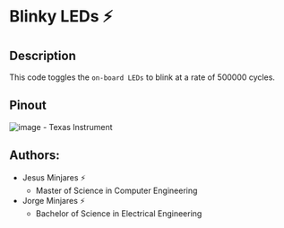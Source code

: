 # **Blinky LEDs :zap:**

## Description
This code toggles the `on-board LEDs` to blink at a rate of 500000 cycles. 

## Pinout
![image](https://user-images.githubusercontent.com/60948298/146273491-d2079ae0-385a-4f9a-ac03-24f95911efea.png)
    - Texas Instrument

## Authors:
  - Jesus Minjares :zap:
    - Master of Science in Computer Engineering
  - Jorge Minjares :zap:
    - Bachelor of Science in Electrical Engineering
